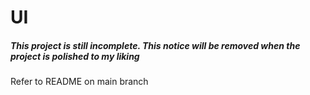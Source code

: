 # UI
##### **This project is still incomplete. This notice will be removed when the project is polished to my liking**

Refer to README on main branch